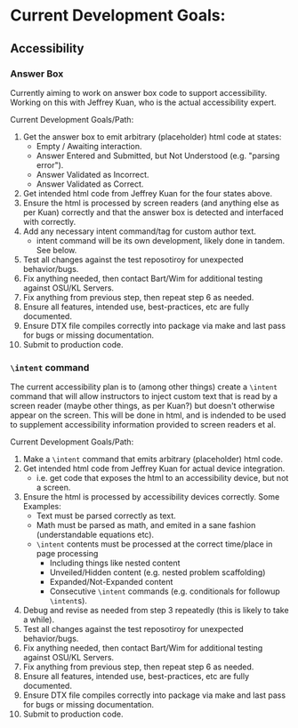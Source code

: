 # Current Development Goals:

## Accessibility

### Answer Box
Currently aiming to work on answer box code to support accessibility.
Working on this with Jeffrey Kuan, who is the actual accessibility expert.

Current Development Goals/Path:
1) Get the answer box to emit arbitrary (placeholder) html code at states:
   * Empty / Awaiting interaction.
   * Answer Entered and Submitted, but Not Understood (e.g. "parsing error").
   * Answer Validated as Incorrect.
   * Answer Validated as Correct.
2) Get intended html code from Jeffrey Kuan for the four states above.
3) Ensure the html is processed by screen readers (and anything else as per Kuan)
    correctly and that the answer box is detected and interfaced with correctly.
4) Add any necessary intent command/tag for custom author text.
    * intent command will be its own development, likely done in tandem. See below.
5) Test all changes against the test reposotiroy for unexpected behavior/bugs.
6) Fix anything needed, then contact Bart/Wim for additional testing against OSU/KL Servers.
7) Fix anything from previous step, then repeat step 6 as needed.
8) Ensure all features, intended use, best-practices, etc are fully documented.
9) Ensure DTX file compiles correctly into package via make and last pass for bugs or missing documentation.
10) Submit to production code.


### `\intent` command
The current accessibility plan is to (among other things) create a `\intent` command that
will allow instructors to inject custom text that is read by a screen reader (maybe other
things, as per Kuan?) but doesn't otherwise appear on the screen. This will be done in
html, and is indended to be used to supplement accessibility information provided to
screen readers et al. 

Current Development Goals/Path:
1) Make a `\intent` command that emits arbitrary (placeholder) html code.
2) Get intended html code from Jeffrey Kuan for actual device integration.
    * i.e. get code that exposes the html to an accessibility device, but not a screen.
3) Ensure the html is processed by accessibility devices correctly. Some Examples:
    * Text must be parsed correctly as text.
    * Math must be parsed as math, and emited in a sane fashion (understandable equations etc).
    * `\intent` contents must be processed at the correct time/place in page processing
        - Including things like nested content
        - Unveiled/Hidden content (e.g. nested problem scaffolding)
        - Expanded/Not-Expanded content
        - Consecutive `\intent` commands (e.g. conditionals for followup `\intent`s). 
4) Debug and revise as needed from step 3 repeatedly (this is likely to take a while).
5) Test all changes against the test reposotiroy for unexpected behavior/bugs.
6) Fix anything needed, then contact Bart/Wim for additional testing against OSU/KL Servers.
7) Fix anything from previous step, then repeat step 6 as needed.
8) Ensure all features, intended use, best-practices, etc are fully documented.
9) Ensure DTX file compiles correctly into package via make and last pass for bugs or missing documentation.
10) Submit to production code.

